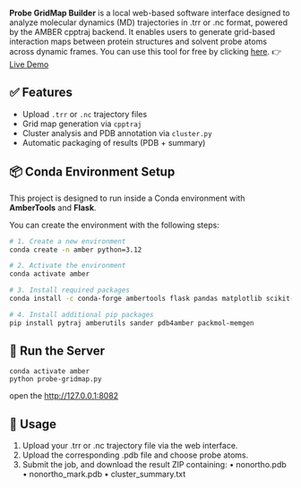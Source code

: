 
**Probe GridMap Builder** is a local web-based software interface designed to analyze molecular dynamics (MD) trajectories in .trr or .nc format, powered by the AMBER cpptraj backend. It enables users to generate grid-based interaction maps between protein structures and solvent probe atoms across dynamic frames. You can use this tool for free by clicking <a href="https://drive.google.com/file/d/14x89Ehda61HUxoY_bQcPqJhTKsd0Zd6R/view?usp=sharing">here</a>. 👉 [Live Demo](https://sean28.github.io/MixMD/probe_gridmap_ui.html)


## ✅ Features

- Upload `.trr` or `.nc` trajectory files
- Grid map generation via `cpptraj`
- Cluster analysis and PDB annotation via `cluster.py`
- Automatic packaging of results (PDB + summary)

## 📦 Conda Environment Setup

This project is designed to run inside a Conda environment with **AmberTools** and **Flask**.

You can create the environment with the following steps:

```bash
# 1. Create a new environment
conda create -n amber python=3.12

# 2. Activate the environment
conda activate amber

# 3. Install required packages
conda install -c conda-forge ambertools flask pandas matplotlib scikit-learn parmed

# 4. Install additional pip packages
pip install pytraj amberutils sander pdb4amber packmol-memgen

```
## 🚀 Run the Server

```
conda activate amber
python probe-gridmap.py

```
open the http://127.0.0.1:8082 

## 📝 Usage

1. Upload your .trr or .nc trajectory file via the web interface.
2. Upload the corresponding .pdb file and choose probe atoms.
3. Submit the job, and download the result ZIP containing:
	•	nonortho.pdb
	•	nonortho_mark.pdb
	•	cluster_summary.txt
